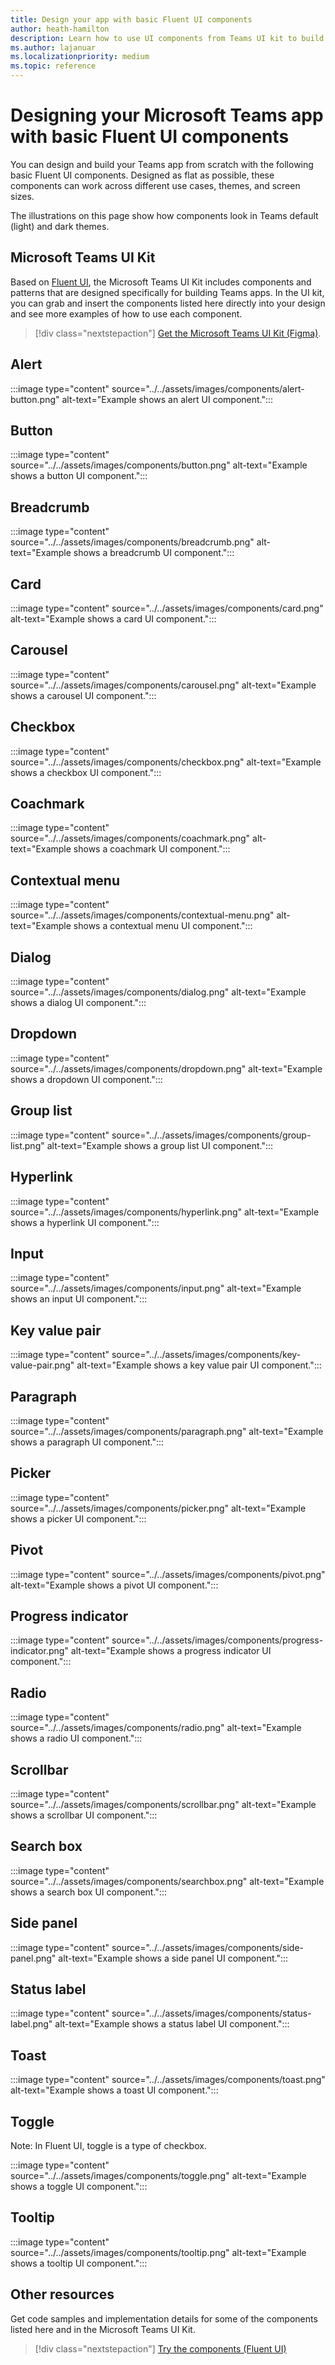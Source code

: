 ```yaml
---
title: Design your app with basic Fluent UI components
author: heath-hamilton
description: Learn how to use UI components from Teams UI kit to build Microsoft Teams apps. Learn to use UI components such a Fluent kit, breadcrumb, button card, carousel, dropdown, and toggle.
ms.author: lajanuar
ms.localizationpriority: medium
ms.topic: reference
---
```

# Designing your Microsoft Teams app with basic Fluent UI components

You can design and build your Teams app from scratch with the following basic Fluent UI components. Designed as flat as possible, these components can work across different use cases, themes, and screen sizes.

The illustrations on this page show how components look in Teams default (light) and dark themes.

## Microsoft Teams UI Kit

Based on <a href="https://react.fluentui.dev/?path=/docs/" target="_blank">Fluent UI</a>, the Microsoft Teams UI Kit includes components and patterns that are designed specifically for building Teams apps. In the UI kit, you can grab and insert the components listed here directly into your design and see more examples of how to use each component.

> [!div class="nextstepaction"]
> [Get the Microsoft Teams UI Kit (Figma)](https://www.figma.com/community/file/916836509871353159).

## Alert

:::image type="content" source="../../assets/images/components/alert-button.png" alt-text="Example shows an alert UI component.":::

## Button

:::image type="content" source="../../assets/images/components/button.png" alt-text="Example shows a button UI component.":::

## Breadcrumb

:::image type="content" source="../../assets/images/components/breadcrumb.png" alt-text="Example shows a breadcrumb UI component.":::

## Card

:::image type="content" source="../../assets/images/components/card.png" alt-text="Example shows a card UI component.":::

## Carousel

:::image type="content" source="../../assets/images/components/carousel.png" alt-text="Example shows a carousel UI component.":::

## Checkbox

:::image type="content" source="../../assets/images/components/checkbox.png" alt-text="Example shows a checkbox UI component.":::

## Coachmark

:::image type="content" source="../../assets/images/components/coachmark.png" alt-text="Example shows a coachmark UI component.":::

## Contextual menu

:::image type="content" source="../../assets/images/components/contextual-menu.png" alt-text="Example shows a contextual menu UI component.":::

## Dialog

:::image type="content" source="../../assets/images/components/dialog.png" alt-text="Example shows a dialog UI component.":::

## Dropdown

:::image type="content" source="../../assets/images/components/dropdown.png" alt-text="Example shows a dropdown UI component.":::

## Group list

:::image type="content" source="../../assets/images/components/group-list.png" alt-text="Example shows a group list UI component.":::

## Hyperlink

:::image type="content" source="../../assets/images/components/hyperlink.png" alt-text="Example shows a hyperlink UI component.":::

## Input

:::image type="content" source="../../assets/images/components/input.png" alt-text="Example shows an input UI component.":::

## Key value pair

:::image type="content" source="../../assets/images/components/key-value-pair.png" alt-text="Example shows a key value pair UI component.":::

## Paragraph

:::image type="content" source="../../assets/images/components/paragraph.png" alt-text="Example shows a paragraph UI component.":::

## Picker

:::image type="content" source="../../assets/images/components/picker.png" alt-text="Example shows a picker UI component.":::

## Pivot

:::image type="content" source="../../assets/images/components/pivot.png" alt-text="Example shows a pivot UI component.":::

## Progress indicator

:::image type="content" source="../../assets/images/components/progress-indicator.png" alt-text="Example shows a progress indicator UI component.":::

## Radio

:::image type="content" source="../../assets/images/components/radio.png" alt-text="Example shows a radio UI component.":::

## Scrollbar

:::image type="content" source="../../assets/images/components/scrollbar.png" alt-text="Example shows a scrollbar UI component.":::

## Search box

:::image type="content" source="../../assets/images/components/searchbox.png" alt-text="Example shows a search box UI component.":::

## Side panel

:::image type="content" source="../../assets/images/components/side-panel.png" alt-text="Example shows a side panel UI component.":::

## Status label

:::image type="content" source="../../assets/images/components/status-label.png" alt-text="Example shows a status label UI component.":::

## Toast

:::image type="content" source="../../assets/images/components/toast.png" alt-text="Example shows a toast UI component.":::

## Toggle

Note: In Fluent UI, toggle is a type of checkbox.

:::image type="content" source="../../assets/images/components/toggle.png" alt-text="Example shows a toggle UI component.":::

## Tooltip

:::image type="content" source="../../assets/images/components/tooltip.png" alt-text="Example shows a tooltip UI component.":::

## Other resources

Get code samples and implementation details for some of the components listed here and in the Microsoft Teams UI Kit.

> [!div class="nextstepaction"]
> [Try the components (Fluent UI)](https://react.fluentui.dev/?path=/docs/)
